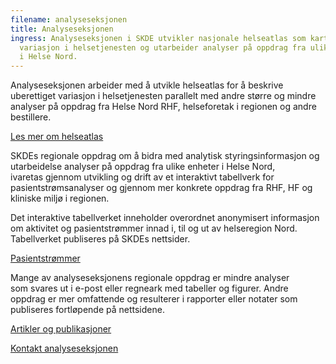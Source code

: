 ```yaml
---
filename: analyseseksjonen
title: Analyseseksjonen
ingress: Analyseseksjonen i SKDE utvikler nasjonale helseatlas som kartlegger
  variasjon i helsetjenesten og utarbeider analyser på oppdrag fra ulike enheter
  i Helse Nord.
---
```


​Analyseseksjonen arbeider med å utvikle helseatlas for å beskrive uberettiget variasjon i helsetjenesten parallelt med andre større og mindre analyser på oppdrag fra Helse Nord RHF, helseforetak i regionen og andre bestillere.

[Les mer om helseatlas](https://helse-nord.no/skde/helseatlas)

SKDEs regionale oppdrag om å bidra med analytisk styringsinformasjon og utarbeidelse analyser på oppdrag fra ulike enheter i Helse Nord, ivaretas gjennom utvikling og drift av et interaktivt tabellverk for pasientstrømsanalyser og gjennom mer konkrete oppdrag fra RHF, HF og kliniske miljø i regionen.

Det interaktive tabellverket inneholder overordnet anonymisert informasjon om aktivitet og pasientstrømmer innad i, til og ut av helseregion Nord. Tabellverket publiseres på SKDEs nettsider.

[Pasientstrømmer](https://www.skde.no/pasientstrommer/)

Mange av analyseseksjonens regionale oppdrag er mindre analyser som svares ut i e-post eller regneark med tabeller og figurer. Andre oppdrag er mer omfattende og resulterer i rapporter eller notater som publiseres fortløpende på nettsidene.

[Artikler og publikasjoner](https://helse-nord.no/skde/publikasjoner-og-artikler-fra-skde)

[Kontakt analyseseksjonen](https://helse-nord.no/skde/medarbeidere-i-skde)
